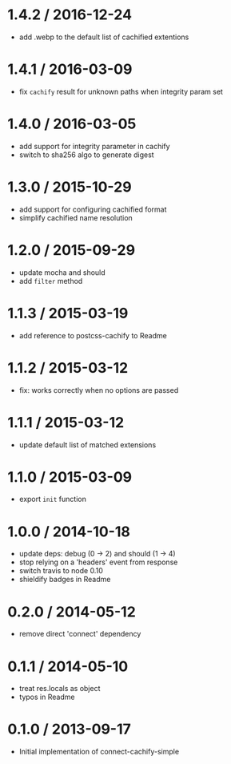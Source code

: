 
1.4.2 / 2016-12-24
==================

 * add .webp to the default list of cachified extentions

1.4.1 / 2016-03-09
==================

 * fix `cachify` result for unknown paths when integrity param set

1.4.0 / 2016-03-05
==================

 * add support for integrity parameter in cachify
 * switch to sha256 algo to generate digest

1.3.0 / 2015-10-29
==================

 * add support for configuring cachified format
 * simplify cachified name resolution

1.2.0 / 2015-09-29
==================

 * update mocha and should
 * add `filter` method

1.1.3 / 2015-03-19
==================

 * add reference to postcss-cachify to Readme

1.1.2 / 2015-03-12
==================

 * fix: works correctly when no options are passed

1.1.1 / 2015-03-12
==================

 * update default list of matched extensions

1.1.0 / 2015-03-09
==================

 * export `init` function

1.0.0 / 2014-10-18
==================

 * update deps: debug (0 -> 2) and should (1 -> 4)
 * stop relying on a 'headers' event from response
 * switch travis to node 0.10
 * shieldify badges in Readme

0.2.0 / 2014-05-12
==================

 * remove direct 'connect' dependency

0.1.1 / 2014-05-10
==================

 * treat res.locals as object
 * typos in Readme

0.1.0 / 2013-09-17 
==================

 * Initial implementation of connect-cachify-simple
